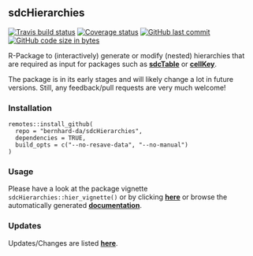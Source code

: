 
sdcHierarchies
--------------

[![Travis build status](https://travis-ci.org/bernhard-da/sdcHierarchies.svg?branch=master)](https://travis-ci.org/bernhard-da/sdcHierarchies) [![Coverage status](https://codecov.io/gh/bernhard-da/sdcHierarchies/branch/master/graph/badge.svg)](https://codecov.io/gh/bernhard-da/sdcHierarchies/branch/master) [![GitHub last commit](https://img.shields.io/github/last-commit/bernhard-da/sdcHierarchies.svg?logo=github)](https://github.com/bernhard-da/sdcHierarchies/commits/master) [![GitHub code size in bytes](https://img.shields.io/github/languages/code-size/bernhard-da/sdcHierarchies.svg?logo=github)](https://github.com/bernhard-da/sdcHierarchies)

R-Package to (interactively) generate or modify (nested) hierarchies that are required as input for packages such as [**sdcTable**](https://CRAN.R-project.org/package=sdcTable) or [**cellKey**](https://github.com/sdcTools/cellKey).

The package is in its early stages and will likely change a lot in future versions. Still, any feedback/pull requests are very much welcome!

### Installation

    remotes::install_github(
      repo = "bernhard-da/sdcHierarchies",
      dependencies = TRUE,
      build_opts = c("--no-resave-data", "--no-manual")
    )

### Usage

Please have a look at the package vignette `sdcHierarchies::hier_vignette()` or by clicking [**here**](https://bernhard-da.github.io/sdcHierarchies/articles/usage.html) or browse the automatically generated [**documentation**](https://bernhard-da.github.io/sdcHierarchies/).

### Updates

Updates/Changes are listed [**here**](https://bernhard-da.github.io/sdcHierarchies/news/index.html).
